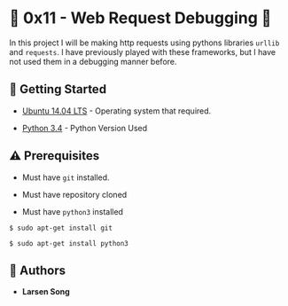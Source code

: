 # :shell: 0x11 - Web Request Debugging :shell:

In this project I will be making http requests using pythons libraries `urllib` and `requests`. I have previously played with these frameworks, but I have not used them in a debugging manner before.

## :running: Getting Started

* [Ubuntu 14.04 LTS](http://releases.ubuntu.com/14.04/) - Operating system that required.

* [Python 3.4](https://www.python.org/download/releases/3.4.0/) - Python Version Used

## :warning: Prerequisites

* Must have `git` installed.

* Must have repository cloned

* Must have `python3` installed


```
$ sudo apt-get install git
```

```
$ sudo apt-get install python3
```

## :blue_book: Authors
* **Larsen Song** 
